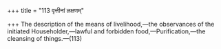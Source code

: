 +++
title = "113 वृत्तीनां लक्षणम्"

+++
The description of the means of livelihood,—the observances of the initiated Householder,—lawful and forbidden food,—Purification,—the cleansing of things.—(113)
